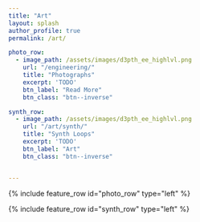 ```yaml
---
title: "Art"
layout: splash
author_profile: true
permalink: /art/

photo_row:
  - image_path: /assets/images/d3pth_ee_highlvl.png
    url: "/engineering/"
    title: "Photographs"
    excerpt: 'TODO'
    btn_label: "Read More"
    btn_class: "btn--inverse"

synth_row:
  - image_path: /assets/images/d3pth_ee_highlvl.png
    url: "/art/synth/"
    title: "Synth Loops"
    excerpt: 'TODO'
    btn_label: "Art"
    btn_class: "btn--inverse"


---
```



{% include feature_row id="photo_row" type="left" %}

{% include feature_row id="synth_row" type="left" %}
